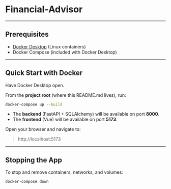 # Financial‑Advisor

---

## Prerequisites

- [Docker Desktop](https://www.docker.com/products/docker-desktop) (Linux containers)
- Docker Compose (included with Docker Desktop)

---

## Quick Start with Docker

Have Docker Desktop open.

From the **project root** (where this README.md lives), run:

```bash
docker-compose up --build
```

- The **backend** (FastAPI + SQLAlchemy) will be available on port **8000**.
- The **frontend** (Vue) will be available on port **5173**.

Open your browser and navigate to:

> http://localhost:5173

---

## Stopping the App

To stop and remove containers, networks, and volumes:

```bash
docker-compose down
```
